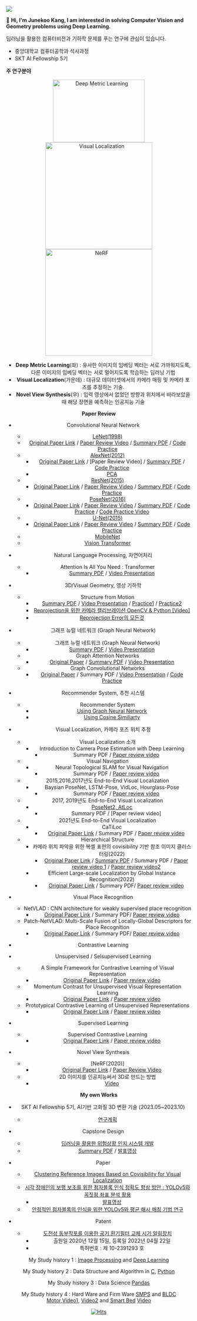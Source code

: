 [<img src="https://img.shields.io/badge/youtube-%23FF0000.svg?&style=for-the-badge&logo=youtube&logoColor=white" />](https://www.youtube.com/channel/UClTkYrcqEdDlGpzAyEHjnzw)

👋 **Hi, I'm Junekoo Kang, I am interested in solving Computer Vision and Geometry problems using Deep Learning.**  

딥러닝을 활용한 컴퓨터비전과 기하학 문제를 푸는 연구에 관심이 있습니다. 

* 중앙대학교 컴퓨터공학과 석사과정
* SKT AI Fellowship 5기

**주 연구분야**   



<center class="half">
    <img src="https://github.com/engineerjkk/engineerjkk/assets/76835313/11838fec-3497-4716-9e04-4ff6e382d605" title="Deep Metric Learning" width="250" height="170"/> 
    <img src="https://github.com/engineerjkk/engineerjkk/assets/76835313/388ba57d-acd1-4a7c-b41d-125e50f60146" title="Visual Localization" width="290" /> 
    <img src="https://github.com/engineerjkk/engineerjkk/assets/76835313/2e4439a8-353c-4cd4-8c03-44ded44c3b7a"title="NeRF" width="290" />     
          <Visual Localization>                                                
  
- **Deep Metric Learning**(좌) : 유사한 이미지의 임베딩 벡터는 서로 가까워지도록, 다른 이미지의 임베딩 벡터는 서로 멀어지도록 학습하는 딥러닝 기법
- **Visual Localization**(가운데) : 대규모 데이터셋에서의 카메라 매핑 및 카메라 포즈를 추정하는 기술.
- **Novel View Synthesis**(우) : 입력 영상에서 없었던 방향과 위치에서 바라보았을 때 해당 장면을 예측하는 인공지능 기술
  
     
      
**Paper Review** 
* Convolutional Neural Network
   * [LeNet(1998)](https://github.com/engineerjkk/implementing-Papers/tree/main/01.LeNet(1998))
    * [Original Paper Link](https://github.com/engineerjkk/implementing-Papers/blob/main/01.LeNet(1998)/LeNet-5.pdf) / [Paper Review Video](https://www.youtube.com/watch?v=28SQ9wJ74vU) / [Summary PDF](https://github.com/engineerjkk/implementing-Papers/blob/main/01.LeNet(1998)/LeNet_Presentation.pdf) / [Code Practice](https://github.com/engineerjkk/implementing-Papers/blob/main/01.LeNet(1998)/LeNet.ipynb)
  * [AlexNet(2012)](https://github.com/engineerjkk/implementing-Papers/tree/main/02.AlexNet(2012))
    * [Original Paper Link](https://github.com/engineerjkk/implementing-Papers/blob/main/02.AlexNet(2012)/AlexNet.pdf) / [Paper Review Video] / [Summary PDF](https://github.com/engineerjkk/implementing-Papers/blob/main/02.AlexNet(2012)/AlexNet%20Presentation.pdf) / [Code Practice](https://github.com/engineerjkk/implementing-Papers/blob/main/02.AlexNet(2012)/AlexNet.ipynb)
    * [PCA](https://github.com/engineerjkk/Python-for-LinearAlgebra/tree/main/Principal%20Component%20Analysis)
  * [ResNet(2015)](https://github.com/engineerjkk/implementing-Papers/tree/main/04.ResNet)
    * [Original Paper Link](https://github.com/engineerjkk/implementing-Papers/blob/main/04.ResNet/ResNet.pdf) / [Paper Review Video](https://www.youtube.com/watch?v=iadEDPoEME8) / [Summary PDF](https://github.com/engineerjkk/implementing-Papers/blob/main/04.ResNet/ResNet%20Presentation.pdf) / [Code Practice](https://github.com/engineerjkk/implementing-Papers/blob/main/04.ResNet/ResNet.py)
   * [PoseNet(2016)](https://github.com/engineerjkk/implementing-Papers/tree/main/05.PoseNet)  
     * [Original Paper Link](https://github.com/engineerjkk/implementing-Papers/blob/main/05.PoseNet/PoseNet.pdf) / [Paper Review Video](https://www.youtube.com/watch?v=QLQ3HEWIN0M) / [Summary PDF](https://github.com/engineerjkk/implementing-Papers/blob/main/05.PoseNet/PoseNet%20Presentation.pdf) / [Code Practice](https://drive.google.com/drive/folders/19P1yU4HAmjYRiVjuhGXh2Weqgf1rpdbW?usp=sharing) / [Code Practice Video](https://www.youtube.com/watch?v=US6Nr9DWuvg)
   * [U-Net(2015)](https://github.com/engineerjkk/implementing-Papers/tree/main/06.UNet)
     * [Original Paper Link](https://github.com/engineerjkk/implementing-Papers/blob/main/06.UNet/(2015)U-Net.pdf) / [Paper Review Video](https://youtu.be/_8FGIo565HQ) / [Summary PDF](https://github.com/engineerjkk/implementing-Papers/blob/main/06.UNet/UNet%20Presentation.pdf) / [Code Practice](https://github.com/engineerjkk/implementing-Papers/tree/main/06.UNet/UNet)
   * [MobileNet](https://www.youtube.com/watch?v=91Qipj5NMnk&t=197s)
   * [Vision Transformer](https://www.youtube.com/watch?v=JuEeRdRG_2E&t=244s)
 * Natural Language Processing, 자연어처리
     * Attention Is All You Need : Transformer 
        * [Summary PDF](https://github.com/engineerjkk/implementing-Papers/blob/main/12.%20Transformer/Transformer.pdf) / [Video Presentation](https://www.youtube.com/watch?v=URci3Eqz3hc&t=110s)
 * 3D/Visual Geometry, 영상 기하학
   * Structure from Motion
      * [Summary PDF](https://github.com/engineerjkk/implementing-Papers/blob/main/07.Structure%20from%20Motion/SfM%20Presentation.pdf) / [Video Presentation](https://www.youtube.com/watch?v=LBW7a2UkRJI&t=282s) / [Practice1](https://www.youtube.com/watch?v=o-JJ2-iSWhw&t=331s) / [Practice2](https://www.youtube.com/watch?v=4Wa9L4g6sFI)
     * [Reprojection을 위한 카메라 캘리브레이션 OpenCV & Python [Video] ](https://www.youtube.com/watch?v=iOmYtms45ho&t=308s)
     * [Reprojection Error의 모든것](https://www.youtube.com/watch?v=YgsF9jMlQak&t=1108s)
 
 * 그래프 뉴럴 네트워크 (Graph Neural Network)
   * 그래프 뉴럴 네트워크 (Graph Neural Network)
     * [Summary PDF](https://github.com/engineerjkk/implementing-Papers/blob/main/11.Graph%20Neural%20Network/Graph%20Neural%20Network.pdf) / [Video Presentation](https://www.youtube.com/watch?v=9eMbvfRM9_8)
   * Graph Attention Networks
     * [Original Paper](https://arxiv.org/abs/1710.10903) / [Summary PDF](https://github.com/engineerjkk/implementing-Papers/blob/main/13.%20Graph%20Attention%20Networks/Graph%20Attention%20Networks%20Summary.pdf) / [Video Presentation](https://www.youtube.com/watch?v=0Z5IT6Nx8Qs&t=342s) 
   * Graph Convolutional Networks
     * [Original Paper](https://www.youtube.com/redirect?event=video_description&redir_token=QUFFLUhqbkFNRW1BU3FkWUgzQjdfdkpMTzRSbFlLWkZRUXxBQ3Jtc0trUUM5R3JZVTJJMnZhRVVBNDBqTU9UUzlfa25NRXhWYU1qNEhKN1BtOFhJcVBvdFpsbVdGTmxMSFJNb2V2YXJ3dXRMYTdSWVNYWkJ6WmJjNUJTNFhZQktlUzBUdTN6ckh5LUlRel9TbzloWDIxaUZvRQ&q=https%3A%2F%2Fdrive.google.com%2Ffile%2Fd%2F1p8AZlxQM1X93xnRoS-MrZsJ7VevzVOO7%2Fview%3Fusp%3Dsharing) / Summary PDF / [Video Presentation](https://www.youtube.com/watch?v=JfBMCFVEuoM) / [Code Practice](https://github.com/engineerjkk/GraphNeuralNetwork)  
     
 * Recommender System, 추천 시스템
   * Recommender System
      * [Using Graph Neural Network](https://www.youtube.com/watch?v=aPqg2KQhZ7I&t=1s)
      * [Using Cosine Similiarty](https://www.youtube.com/watch?v=UgnolyhTz-w&t=52s) 
  
 * Visual Localization, 카메라 포즈 위치 추정
     * Visual Localization 소개
        * Introduction to Camera Pose Estimation with Deep Learning
           *  Summary PDF / [Paper review video](https://www.youtube.com/watch?v=uwPNc5jjJPQ&t=351s)  
    * Visual Navigation
      * Neural Topological SLAM for Visual Navigation
         * Summary PDF / [Paper review video](https://www.youtube.com/watch?v=eqpLQy8qZyQ&t=31s)
    * 2015,2016,2017년도 End-to-End Visual Localization
      * Baysian PoseNet, LSTM-Pose, VidLoc, Hourglass-Pose
         * Summary PDF / [Paper review video](https://www.youtube.com/watch?v=4iz1117aOc8&t=286s)
    * 2017, 2019년도 End-to-End Visual Localization
      * [PoseNet2, AtLoc](https://www.youtube.com/watch?v=t0QdVTT8X3o&t=612s)
          * Summary PDF / [Paper review video]
    * 2021년도 End-to-End Visual Localization
      * CaTiLoc
          * [Original Paper Link](https://ieeexplore.ieee.org/document/9414939) / Summary PDF / [Paper review video](https://www.youtube.com/watch?v=eOy39lm-HHQ&t=518s)
    * Hierarchical Structure
       * 카메라 위치 파악을 위한 복셀 표현의 covisibility 기반 참조 이미지 클러스터링(2022)
          * [Original Paper Link](https://github.com/engineerjkk/Ph.D-LeeSY/blob/main/Clustering%20reference%20images%20based%20on%20the%20covisibility%20in%20voxel%20representation%20for%20camera%20localization.pdf) / [Summary PDF](https://github.com/engineerjkk/Ph.D-LeeSY/blob/main/%EC%B9%B4%EB%A9%94%EB%9D%BC%20%EC%9C%84%EC%B9%98%20%ED%8C%8C%EC%95%85%EC%9D%84%20%EC%9C%84%ED%95%9C%20%EB%B3%B5%EC%85%80%20%ED%91%9C%ED%98%84%EC%9D%98%20covisibility%20%EA%B8%B0%EB%B0%98%20%EC%B0%B8%EC%A1%B0%20%EC%9D%B4%EB%AF%B8%EC%A7%80%20%ED%81%B4%EB%9F%AC%EC%8A%A4%ED%84%B0%EB%A7%81.pdf) / Summary PDF / [Paper review video 1](https://www.youtube.com/watch?v=V3O4fkmb6lo&t=266s) / [Paper review video2](https://www.youtube.com/watch?v=PkjMhJO28BQ&t=7s)
       * Efficient Large-scale Localization by Global Instance Recognition(2022)
          * [Original Paper Link](https://openaccess.thecvf.com/content/CVPR2022/papers/Xue_Efficient_Large-Scale_Localization_by_Global_Instance_Recognition_CVPR_2022_paper.pdf) / Summary PDF/ [Paper review video](https://www.youtube.com/watch?v=4lLTepMqGGc&t=1379s)
 * Visual Place Recognition
    * NetVLAD : CNN architecture for weakly supervised place recognition
        * [Original Paper Link](https://arxiv.org/abs/1511.07247) / Summary PDF/ [Paper review video](https://www.youtube.com/watch?v=XIA-9JjNA34&t=631s)
    * Patch-NetVLAD: Multi-Scale Fusion of Locally-Global Descriptors for Place Recognition
        * [Original Paper Link]([https://arxiv.org/abs/1511.07247](https://openaccess.thecvf.com/content/CVPR2021/papers/Hausler_Patch-NetVLAD_Multi-Scale_Fusion_of_Locally-Global_Descriptors_for_Place_Recognition_CVPR_2021_paper.pdf)) / Summary PDF/ [Paper review video](https://www.youtube.com/watch?v=VJtwByOAw6E&t=14s)
* Contrastive Learning

 * Unsupervised / Selsupervised Learning
    * A Simple Framework for Contrastive Learning of Visual Representation
        * [Original Paper Link](https://arxiv.org/abs/2002.05709?context=stat.ML) / [Paper review video](https://www.youtube.com/watch?v=uDLJiG39Pto&t=2s)
    * Momentum Contrast for Unsupervised Visual Representation Learning
        * [Original Paper Link](https://arxiv.org/abs/1911.05722) / [Paper review video](https://www.youtube.com/watch?v=mGroma3gcgE&t=19s)
    * Prototypical Contrastive Learning of Unsupervised Representations
        * [Original Paper Link](https://arxiv.org/abs/2005.04966) / [Paper review video](https://www.youtube.com/watch?v=9GjS8BeyZUE&t=686s)
 * Supervised Learning
    * Supervised Contrastive Learning
        * [Original Paper Link](https://arxiv.org/abs/2004.11362) / [Paper review video](https://www.youtube.com/watch?v=nPBSf6RVI30&t=319s)
 
* Novel View Synthesis
   * [NeRF(2020)]
     * [Original Paper Link](https://arxiv.org/abs/2003.08934) / [Paper Review Video](https://www.youtube.com/watch?v=dyGCqLLBz50&t=18s)
   * 2D 이미지를 인공지능써서 3D로 만드는 방법 
     * [Video](https://www.youtube.com/watch?v=8_HlFKwiwGM&t=6s)

**My own Works** 

* SKT AI Fellowship 5기, AI기반 고화질 3D 변환 기술 (2023.05~2023.10)      
   * [연구계획](https://devocean.sk.com/blog/techBoardDetail.do?ID=165048&boardType=techBlog&searchData=&id=&vcode=&vcodeList=)    
    
* Capstone Design
   * [딥러닝을 활용한 위험상황 인지 시스템 개발](https://github.com/engineerjkk/CapstoneDesign)
   * [Summary PDF](https://github.com/engineerjkk/CapstoneDesign/blob/main/CapstoneDesign%20%EB%B0%9C%ED%91%9C%EC%9E%90%EB%A3%8C.pdf) / [발표영상](https://www.youtube.com/watch?v=MaQp2NTFgFk)

* Paper
   * [Clustering Reference Images Based on Covisibility for Visual Localization](https://www.techscience.com/cmc/v75n2/52040) 
   * [시각 장애인의 보행 보조를 위한 점자블록 인식 정확도 향상 방안 : YOLOv5와 꼭짓점 좌표 분석 활용](https://github.com/engineerjkk/PaperReview/blob/main/%EC%8B%9C%EA%B0%81%20%EC%9E%A5%EC%95%A0%EC%9D%B8%EC%9D%98%20%EB%B3%B4%ED%96%89%20%EB%B3%B4%EC%A1%B0%EB%A5%BC%20%EC%9C%84%ED%95%9C%20%EC%A0%90%EC%9E%90%EB%B8%94%EB%A1%9D%20%EC%9D%B8%EC%8B%9D%20%EC%A0%95%ED%99%95%EB%8F%84%20%ED%96%A5%EC%83%81%20%EB%B0%A9%EC%95%88%20YOLOv5%EC%99%80%20%EA%BC%AD%EC%A7%93%EC%A0%90%20%EC%A2%8C%ED%91%9C%20%EB%B6%84%EC%84%9D%20%ED%99%9C%EC%9A%A9.pdf)
     * [발표영상](https://www.youtube.com/watch?v=yjXDbUI6TLE&t=60s)   
   * [안정적인 점자블록의 인식을 위한 YOLOv5와 평균 해시 매칭 기법 연구](https://github.com/engineerjkk/PaperReview/blob/main/A%20Study%20on%20YOLOv5%20and%20Mean%20Hash%20Matching%20Method%20for%20Stable%20Braille%20Block%20Recognition.pdf)

* Patent
  * [도전성 동부직포를 이용한 공기 환기필터 교체 시기 알림장치](https://github.com/engineerjkk/Patent/blob/main/%EB%8F%84%EC%A0%84%EC%84%B1%20%EB%8F%99%EB%B6%80%EC%A7%81%ED%8F%AC%EB%A5%BC%20%EC%9D%B4%EC%9A%A9%ED%95%9C%20%EA%B3%B5%EA%B8%B0%20%ED%99%98%EA%B8%B0%ED%95%84%ED%84%B0%20%EA%B5%90%EC%B2%B4%20%EC%8B%9C%EA%B8%B0%20%EC%95%8C%EB%A6%BC%20%EC%9E%A5%EC%B9%98.pdf) 
     -  출원일 2020년 12월 15일, 등록일 2022년 04월 22일  
     -  특허번호 : 제 10-2391293 호
  
  
My Study history 1 : [Image Processing](https://github.com/engineerjkk/Image_Processing) and [Deep Learning](https://github.com/engineerjkk/Deep_Learning)  

My Study history 2 : Data Structure and Algorithm in [C](https://github.com/engineerjkk/AlgortihmsAndDataStructures), [Python](https://github.com/engineerjkk/DataStructure-in-Python)  

My Study history 3 : Data Science [Pandas](https://github.com/engineerjkk/Pandas) 

My Study history 4 : Hard Ware and Firm Ware [SMPS](https://github.com/engineerjkk/SMPS) and [BLDC Motor](https://github.com/engineerjkk/BLDC_Motor_Controller),[Video1](https://www.youtube.com/watch?v=WLUIsmI1Iyc&t=27s), [Video2](https://www.youtube.com/watch?v=dg-lvliHRZE) and [Smart Bed](https://github.com/engineerjkk/Smart-Bed) [Video](https://www.youtube.com/watch?v=N2SUE9rwkNs&t=17s)


<!--
**engineerjkk/engineerjkk** is a ✨ _special_ ✨ repository because its `README.md` (this file) appears on your GitHub profile.

Sub Interests 3 : Soft Ware 🔭 [DataBase](https://github.com/engineerjkk/DataBase), [NetWork](https://github.com/engineerjkk/Network), [OperatingSystem](https://github.com/engineerjkk/OperatingSystem)  

Here are some ideas to get you started:

- 🔭 I’m currently working on ...
- 🌱 I’m currently learning ...
- 👯 I’m looking to collaborate on ...
- 🤔 I’m looking for help with ...
- 💬 Ask me about ...
- 📫 How to reach me: ...
- 😄 Pronouns: ...
- ⚡ Fun fact: ...
-->
 [![Hits](https://hits.seeyoufarm.com/api/count/incr/badge.svg?url=https%3A%2F%2Fgithub.com%2Fengineerjkk&count_bg=%2379C83D&title_bg=%23555555&icon=&icon_color=%23E7E7E7&title=hits&edge_flat=false)](https://hits.seeyoufarm.com)  

